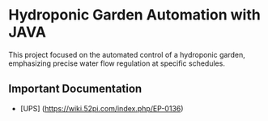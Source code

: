 # Hydroponic Garden Automation with JAVA

This project focused on the automated control of a hydroponic garden, emphasizing precise water flow regulation at specific schedules.

## Important Documentation

- [UPS] (https://wiki.52pi.com/index.php/EP-0136)
